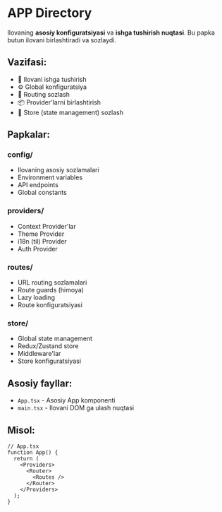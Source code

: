 # APP Directory

Ilovaning **asosiy konfiguratsiyasi** va **ishga tushirish nuqtasi**. Bu papka butun ilovani birlashtiradi va sozlaydi.

## Vazifasi:

- 🚀 Ilovani ishga tushirish
- ⚙️ Global konfiguratsiya
- 🔗 Routing sozlash
- 📦 Provider'larni birlashtirish
- 🏪 Store (state management) sozlash

## Papkalar:

### **config/**

- Ilovaning asosiy sozlamalari
- Environment variables
- API endpoints
- Global constants

### **providers/**

- Context Provider'lar
- Theme Provider
- i18n (til) Provider
- Auth Provider

### **routes/**

- URL routing sozlamalari
- Route guards (himoya)
- Lazy loading
- Route konfiguratsiyasi

### **store/**

- Global state management
- Redux/Zustand store
- Middleware'lar
- Store konfiguratsiyasi

## Asosiy fayllar:

- `App.tsx` - Asosiy App komponenti
- `main.tsx` - Ilovani DOM ga ulash nuqtasi

## Misol:

```tsx
// App.tsx
function App() {
  return (
    <Providers>
      <Router>
        <Routes />
      </Router>
    </Providers>
  );
}
```
